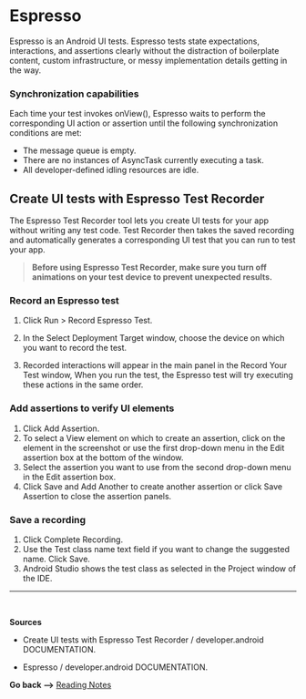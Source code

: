 # Espresso

Espresso is an Android UI tests. Espresso tests state expectations, interactions, and assertions clearly without the distraction of boilerplate content, custom infrastructure, or messy implementation details getting in the way.

### Synchronization capabilities

Each time your test invokes onView(), Espresso waits to perform the corresponding UI action or assertion until the following synchronization conditions are met:

- The message queue is empty.
- There are no instances of AsyncTask currently executing a task.
- All developer-defined idling resources are idle.

## Create UI tests with Espresso Test Recorder

The Espresso Test Recorder tool lets you create UI tests for your app without writing any test code. Test Recorder then takes the saved recording and automatically generates a corresponding UI test that you can run to test your app.

> **Before using Espresso Test Recorder, make sure you turn off animations on your test device to prevent unexpected results.**

### Record an Espresso test

1. Click Run > Record Espresso Test.

2. In the Select Deployment Target window, choose the device on which you want to record the test.

3. Recorded interactions will appear in the main panel in the Record Your Test window, When you run the test, the Espresso test will try executing these actions in the same order.

### Add assertions to verify UI elements

1. Click Add Assertion.
2. To select a View element on which to create an assertion, click on the element in the screenshot or use the first drop-down menu in the Edit assertion box at the bottom of the window.
3. Select the assertion you want to use from the second drop-down menu in the Edit assertion box.
4. Click Save and Add Another to create another assertion or click Save Assertion to close the assertion panels.

### Save a recording

1. Click Complete Recording.
2. Use the Test class name text field if you want to change the suggested name. Click Save.
3. Android Studio shows the test class as selected in the Project window of the IDE.

<hr>
<br>

**Sources**

- Create UI tests with Espresso Test Recorder / developer.android DOCUMENTATION.

- Espresso / developer.android DOCUMENTATION.

**Go back -->** [Reading Notes](https://aseel-dweedar.github.io/reading-notes/)
